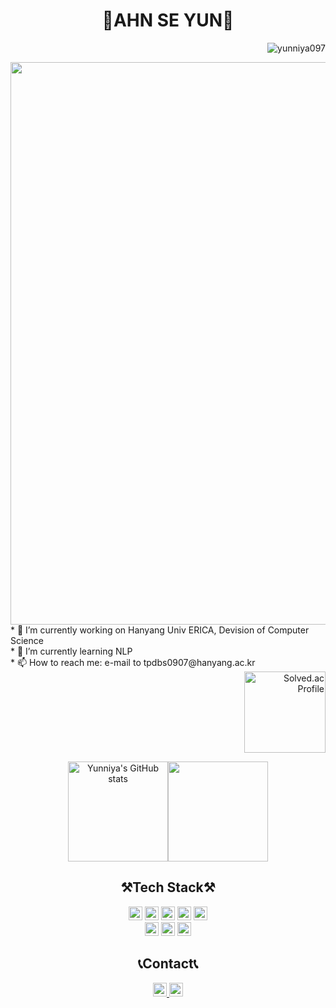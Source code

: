 <div align="center">
    <h1>💜AHN SE YUN💜</h1>
</div>

<p align="right"> <img src="https://hits.seeyoufarm.com/api/count/incr/badge.svg?url=https%3A%2F%2Fgithub.com%2Fyunniya097&count_bg=%23EAD2EF&title_bg=%23AC75C6&icon=&icon_color=%23E7E7E7&title=hits&edge_flat=false" alt="yunniya097" /> </p>
<div align="center">
    <img width="900px" src="https://user-images.githubusercontent.com/81553569/151810430-0a068776-5f6e-4e58-8899-020ea31448a8.gif">
</div>

<div align="left">
    * 🧚‍ I’m currently working on Hanyang Univ ERICA, Devision of Computer Science<br>
    * 🌱 I’m currently learning NLP<br>
    * 📫 How to reach me: e-mail to tpdbs0907@hanyang.ac.kr
</div>
<div align="right">
    <a href="https://solved.ac/profile/tpdbs0907"><img height="130px" src="http://mazassumnida.wtf/api/v2/generate_badge?boj=tpdbs0907" alt="Solved.ac Profile" /></a>
</div>

<div align="center">
    <p class="has-line-data" data-line-start="7" data-line-end="9"><img height="160px" src="https://github-readme-stats.vercel.app/api?username=yunniya097&amp;show_icons=true&amp;theme=material-palenight" alt="Yunniya's GitHub stats" /><img height="160px" src="https://github-readme-streak-stats.herokuapp.com/?user=yunniya097&theme=material-palenight&ring=7E6BC4&currStreakLabel=7E6BC4&fire=C79ECF" /></a></p>
</div>


<div align="center">
    <h2>⚒Tech Stack⚒</h2>
    <img height="22px" src="https://img.shields.io/badge/Python-3776AB?style=flat&amp;logo=Python&amp;logoColor=white" alt="Python Badge"> 
    <img height="22px" src="https://img.shields.io/badge/JAVA-007396?style=flat&amp;logo=JAVA&amp;logoColor=white" alt="JAVA Badge"> 
    <img height="22px" src="https://img.shields.io/badge/C-A8B9CC?style=flat&amp;logo=C&amp;logoColor=white" alt="C Badge"> 
    <img height="22px" src="https://img.shields.io/badge/C%20Sharp-239120?style=flat&amp;logo=CSharp&amp;logoColor=white" alt="C# Badge"> 
    <img height="22px" src="https://img.shields.io/badge/Arduino-00979D?style=flat&amp;logo=Arduino&amp;logoColor=white" alt="Arduino Badge"></br>
    <img height="22px" src="https://img.shields.io/badge/Express-000000?style=flat&amp;logo=Express&amp;logoColor=white" alt="Express Badge"> 
    <img height="22px" src="https://img.shields.io/badge/Unity-FFFFFF?style=flat&amp;logo=Unity&amp;logoColor=black" alt="Unity Badge"> 
    <img height="22px" src="https://img.shields.io/badge/Tensorflow-FF6F00?style=flat&amp;logo=Tensorflow&amp;logoColor=white" alt="Tensorflow Badge">
</div>


<div align="center">
    <h2>📞Contact📞</h2>
    <div align="center">
        <a href="https://yunniya097.github.io/">
            <img height="22px" src="https://img.shields.io/badge/Blog-D88BFF?style=flat&amp;logoColor=white" alt="GitBlog Badge">
        </a> 
        <a href="https://www.instagram.com/y_unniyya/">
            <img height="22px" src="https://img.shields.io/badge/Instagram-C83CE7?style=flat&amp;logo=Instagram&amp;logoColor=white" alt="Instagram Badge">
        </a>
    </div>
</div>

